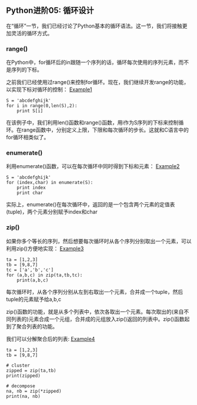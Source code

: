 ## Python进阶05: 循环设计

在“循环”一节，我们已经讨论了Python基本的循环语法。这一节，我们将接触更加灵活的循环方式。

### range()
在Python中，for循环后的in跟随一个序列的话，循环每次使用的序列元素，而不是序列的下标。

之前我们已经使用过range()来控制for循环。现在，我们继续开发range的功能，以实现下标对循环的控制： [Example1](loop1.py)
```
S = 'abcdefghijk'
for i in range(0,len(S),2):
    print S[i]

```
在该例子中，我们利用len()函数和range()函数，用i作为S序列的下标来控制循环。在range函数中，分别定义上限，下限和每次循环的步长。这就和C语言中的for循环相类似了。


### enumerate()
利用enumerate()函数，可以在每次循环中同时得到下标和元素： [Example2](loop2.py)
```
S = 'abcdefghijk'
for (index,char) in enumerate(S):
    print index
    print char
```
实际上，enumerate()在每次循环中，返回的是一个包含两个元素的定值表(tuple)，两个元素分别赋予index和char

### zip()
如果你多个等长的序列，然后想要每次循环时从各个序列分别取出一个元素，可以利用zip()方便地实现： [Example3](loop3.py)
```
ta = [1,2,3]
tb = [9,8,7]
tc = ['a','b','c']
for (a,b,c) in zip(ta,tb,tc):
    print(a,b,c)
```
每次循环时，从各个序列分别从左到右取出一个元素，合并成一个tuple，然后tuple的元素赋予给a,b,c

zip()函数的功能，就是从多个列表中，依次各取出一个元素。每次取出的(来自不同列表的)元素合成一个元组，合并成的元组放入zip()返回的列表中。zip()函数起到了聚合列表的功能。

我们可以分解聚合后的列表: [Example4](loop4.py)
```
ta = [1,2,3]
tb = [9,8,7]

# cluster
zipped = zip(ta,tb)
print(zipped)

# decompose
na, nb = zip(*zipped)
print(na, nb)
```







